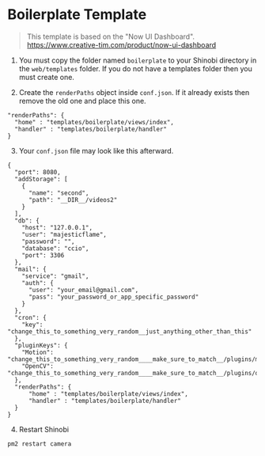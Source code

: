 # Boilerplate Template

> This template is based on the "Now UI Dashboard". https://www.creative-tim.com/product/now-ui-dashboard

1. You must copy the folder named `boilerplate` to your Shinobi directory in the `web/templates` folder. If you do not have a templates folder then you must create one.

2. Create the `renderPaths` object inside `conf.json`. If it already exists then remove the old one and place this one.
```
"renderPaths": {
  "home" : "templates/boilerplate/views/index",
  "handler" : "templates/boilerplate/handler"
}
```
3. Your `conf.json` file may look like this afterward.

```
{
  "port": 8080,
  "addStorage": [
    {
      "name": "second",
      "path": "__DIR__/videos2"
    }
  ],
  "db": {
    "host": "127.0.0.1",
    "user": "majesticflame",
    "password": "",
    "database": "ccio",
    "port": 3306
  },
  "mail": {
    "service": "gmail",
    "auth": {
      "user": "your_email@gmail.com",
      "pass": "your_password_or_app_specific_password"
    }
  },
  "cron": {
    "key": "change_this_to_something_very_random__just_anything_other_than_this"
  },
  "pluginKeys": {
    "Motion": "change_this_to_something_very_random____make_sure_to_match__/plugins/motion/conf.json",
    "OpenCV": "change_this_to_something_very_random____make_sure_to_match__/plugins/opencv/conf.json",
  },
  "renderPaths": {
      "home" : "templates/boilerplate/views/index",
      "handler" : "templates/boilerplate/handler"
  }
}
```
4. Restart Shinobi
```
pm2 restart camera
```